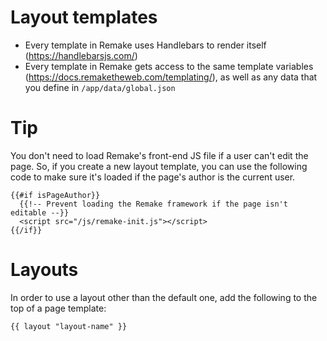 # Layout templates

- Every template in Remake uses Handlebars to render itself (https://handlebarsjs.com/)
- Every template in Remake gets access to the same template variables (https://docs.remaketheweb.com/templating/), as well as any data that you define in `/app/data/global.json`

# Tip

You don't need to load Remake's front-end JS file if a user can't edit the page. So, if you create a new layout template, you can use the following code to make sure it's loaded if the page's author is the current user.

```
{{#if isPageAuthor}}
  {{!-- Prevent loading the Remake framework if the page isn't editable --}}
  <script src="/js/remake-init.js"></script>
{{/if}}
```

# Layouts

In order to use a layout other than the default one, add the following to the top of a page template:

```
{{ layout "layout-name" }}
```
